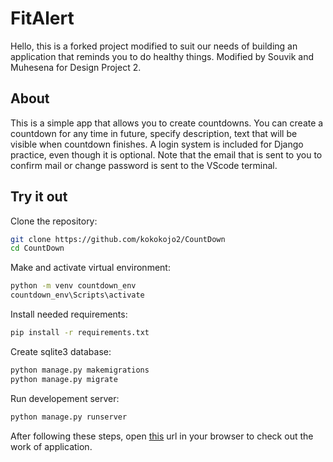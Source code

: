 # FitAlert
Hello, this is a forked project modified to suit our needs of building an application that reminds you to do healthy things. Modified by Souvik and Muhesena for Design Project 2.
## About
This is a simple app that allows you to create countdowns. You can create a countdown for any time in future, specify description, text that will be visible when countdown finishes. A login system is included for Django practice, even though it is optional. Note that the email that is sent to you to confirm mail or change password is sent to the VScode terminal.


## Try it out
Clone the repository:
```bash
git clone https://github.com/kokokojo2/CountDown
cd CountDown
```
Make and activate virtual environment:
```bash
python -m venv countdown_env
countdown_env\Scripts\activate
```
Install needed requirements:
```bash
pip install -r requirements.txt
```
Create sqlite3 database:
```bash
python manage.py makemigrations
python manage.py migrate
```
Run developement server:
```bash
python manage.py runserver
```
After following these steps, open [this](http://127.0.0.1:8000/) url in your browser to check out the work of application.
